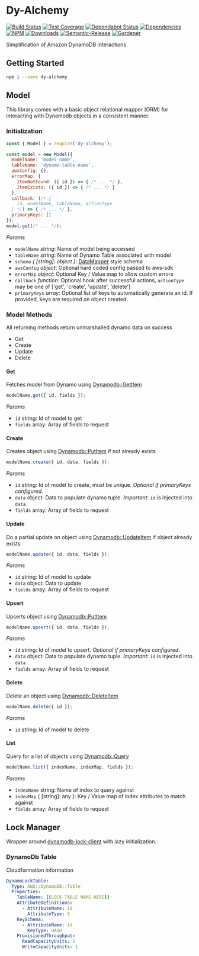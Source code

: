 # Dy-Alchemy

[![Build Status](https://circleci.com/gh/blackflux/dy-alchemy.png?style=shield)](https://circleci.com/gh/blackflux/dy-alchemy)
[![Test Coverage](https://img.shields.io/coveralls/blackflux/dy-alchemy/master.svg)](https://coveralls.io/github/blackflux/dy-alchemy?branch=master)
[![Dependabot Status](https://api.dependabot.com/badges/status?host=github&repo=blackflux/dy-alchemy)](https://dependabot.com)
[![Dependencies](https://david-dm.org/blackflux/dy-alchemy/status.svg)](https://david-dm.org/blackflux/dy-alchemy)
[![NPM](https://img.shields.io/npm/v/dy-alchemy.svg)](https://www.npmjs.com/package/dy-alchemy)
[![Downloads](https://img.shields.io/npm/dt/dy-alchemy.svg)](https://www.npmjs.com/package/dy-alchemy)
[![Semantic-Release](https://github.com/blackflux/js-gardener/blob/master/assets/icons/semver.svg)](https://github.com/semantic-release/semantic-release)
[![Gardener](https://github.com/blackflux/js-gardener/blob/master/assets/badge.svg)](https://github.com/blackflux/js-gardener)

Simplification of Amazon DynamoDB interactions

## Getting Started

```bash
npm i --save dy-alchemy
```

## Model

This library comes with a basic object relational mapper (ORM) for interacting with Dynamodb objects in a consistent manner.

### Initialization

<!-- eslint-disable import/no-unresolved -->
```js
const { Model } = require('dy-alchemy');

const model = new Model({
  modelName: 'model-name',
  tableName: 'dynamo-table-name',
  awsConfig: {},
  errorMap: {
    ItemNotFound: ({ id }) => { /* ... */ },
    ItemExists: ({ id }) => { /* ... */ }
  },
  callback: (/* {
    id, modelName, tableName, actionType
  } */) => { /* ... */ },
  primaryKeys: []
});
model.get(/* ... */);
```

_Params_

* `modelName` _string_: Name of model being accessed
* `tableName` _string_: Name of Dynamo Table associated with model
* `schema` _{ [string]: object }_: [DataMapper](https://github.com/awslabs/dynamodb-data-mapper-js/tree/master/packages/dynamodb-data-mapper) style schema
* `awsConfig` _object_: Optional hard coded config passed to aws-sdk
* `errorMap` _object_: Optional Key / Value map to allow custom errors
* `callback` _function_: Optional hook after successful actions, `actionType` may be one of ['get', 'create', 'update', 'delete']
* `primaryKeys` _array<string>_: Optional list of keys to automatically generate an id. If provided, keys are required on object created.

### Model Methods

All returning methods return unmarshalled dynamo data on success

* Get
* Create
* Update
* Delete

#### Get

Fetches model from Dynamo using [Dynamodb::GetItem](https://docs.aws.amazon.com/AWSJavaScriptSDK/latest/AWS/DynamoDB.html#getItem-property)

<!-- eslint-disable no-undef -->
```js
modelName.get({ id, fields });
```

_Params_

* `id` string: Id of model to get
* `fields` array: Array of fields to request

#### Create

Creates object using [Dynamodb::PutItem](https://docs.aws.amazon.com/AWSJavaScriptSDK/latest/AWS/DynamoDB.html#putItem-property) if not already exists

<!-- eslint-disable no-undef -->
```js
modelName.create({ id, data, fields });
```

_Params_

* `id` string: Id of model to create, must be unique. _Optional if primaryKeys configured_.
* `data` object: Data to populate dynamo tuple. _Important_: `id` is injected into `data`
* `fields` array: Array of fields to request

#### Update

Do a partial update on object using [Dynamodb::UpdateItem](https://docs.aws.amazon.com/AWSJavaScriptSDK/latest/AWS/DynamoDB.html#updateItem-property) if object already exists

<!-- eslint-disable no-undef -->
```js
modelName.update({ id, data, fields });
```

_Params_

* `id` string: Id of model to update
* `data` object: Data to update
* `fields` array: Array of fields to request

#### Upsert

Upserts object using [Dynamodb::PutItem](https://docs.aws.amazon.com/AWSJavaScriptSDK/latest/AWS/DynamoDB.html#putItem-property)

<!-- eslint-disable no-undef -->
```js
modelName.upsert({ id, data, fields });
```

_Params_

* `id` string: Id of model to upsert. _Optional if primaryKeys configured_.
* `data` object: Data to populate dynamo tuple. _Important_: `id` is injected into `data`
* `fields` array: Array of fields to request

#### Delete

Delete an object using [Dynamodb::DeleteItem](https://docs.aws.amazon.com/AWSJavaScriptSDK/latest/AWS/DynamoDB.html#deleteItem-property)

<!-- eslint-disable no-undef -->
```js
modelName.delete({ id });
```

_Params_

* `id` string: Id of model to delete

#### List

Query for a list of objects using [Dynamodb::Query](https://docs.aws.amazon.com/AWSJavaScriptSDK/latest/AWS/DynamoDB.html#query-property)

<!-- eslint-disable no-undef -->
```js
modelName.list({ indexName, indexMap, fields });
```

_Params_

* `indexName` string: Name of index to query against
* `indexMap` { [string]: any }: Key / Value map of index attributes to match against
* `fields` array: Array of fields to request

## Lock Manager

Wrapper around [dynamodb-lock-client](https://www.npmjs.com/package/dynamodb-lock-client) with lazy initialization.

### DynamoDb Table

Cloudformation information

```yml
DynamoLockTable:
  Type: AWS::DynamoDB::Table
  Properties:
    TableName: [[LOCK TABLE NAME HERE]]
    AttributeDefinitions:
      - AttributeName: id
        AttributeType: S
    KeySchema:
      - AttributeName: id
        KeyType: HASH
    ProvisionedThroughput:
      ReadCapacityUnits: 1
      WriteCapacityUnits: 1
```
